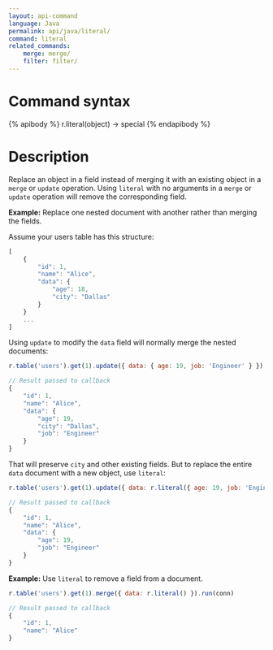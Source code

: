```yaml
---
layout: api-command
language: Java
permalink: api/java/literal/
command: literal
related_commands:
    merge: merge/
    filter: filter/
---
```

# Command syntax #

{% apibody %}
r.literal(object) &rarr; special
{% endapibody %}

# Description #

Replace an object in a field instead of merging it with an existing object in a `merge` or `update` operation. Using `literal` with no arguments in a `merge` or `update` operation will remove the corresponding field.

__Example:__ Replace one nested document with another rather than merging the fields.

Assume your users table has this structure:

```js
[
    {
        "id": 1,
        "name": "Alice",
        "data": {
            "age": 18,
            "city": "Dallas"
        }
    }       
    ...
]
```

Using `update` to modify the `data` field will normally merge the nested documents:

```js
r.table('users').get(1).update({ data: { age: 19, job: 'Engineer' } }).run(conn)

// Result passed to callback
{
    "id": 1,
    "name": "Alice",
    "data": {
        "age": 19,
        "city": "Dallas",
        "job": "Engineer"
    }
}       
```

That will preserve `city` and other existing fields. But to replace the entire `data` document with a new object, use `literal`:

```js
r.table('users').get(1).update({ data: r.literal({ age: 19, job: 'Engineer' }) }).run(conn)

// Result passed to callback
{
    "id": 1,
    "name": "Alice",
    "data": {
        "age": 19,
        "job": "Engineer"
    }
}       
```

__Example:__ Use `literal` to remove a field from a document.

```js
r.table('users').get(1).merge({ data: r.literal() }).run(conn)

// Result passed to callback
{
    "id": 1,
    "name": "Alice"
}
```
